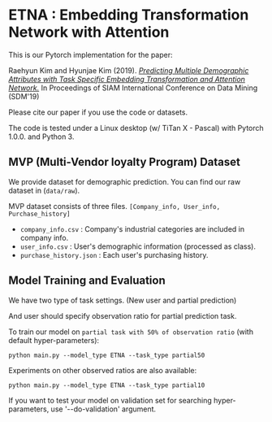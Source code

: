 # ETNA : Embedding Transformation Network with Attention

This is our Pytorch implementation for the paper:

Raehyun Kim and Hyunjae Kim (2019). *[Predicting Multiple Demographic Attributes with Task Specific Embedding Transformation and Attention Network.](https://arxiv.org/abs/1903.10144)* In Proceedings of SIAM International Conference on Data Mining (SDM'19)

Please cite our paper if you use the code or datasets.

The code is tested under a Linux desktop (w/ TiTan X - Pascal) with Pytorch 1.0.0. and Python 3.


## MVP (Multi-Vendor loyalty Program) Dataset
We provide dataset for demographic prediction. You can find our raw dataset in (`data/raw`).

MVP dataset consists of three files. `[Company_info, User_info, Purchase_history]`

* `company_info.csv` : Company's industrial categories are included in company info.
* `user_info.csv` : User's demographic information (processed as class).
* `purchase_history.json` : Each user's purchasing history.

## Model Training and Evaluation
We have two type of task settings. (New user and partial prediction)

And user should specify observation ratio for  partial prediction task.

To train our model on `partial task with 50% of observation ratio` (with default hyper-parameters): 

```
python main.py --model_type ETNA --task_type partial50 
```

Experiments on other observed ratios are also available:
```
python main.py --model_type ETNA --task_type partial10 
```

If you want to test your model on validation set for searching hyper-parameters, use '--do-validation' argument.

